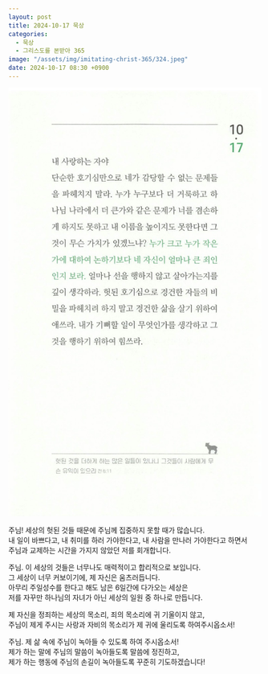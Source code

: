 ```yaml
---
layout: post
title: 2024-10-17 묵상
categories:
  - 묵상
  - 그리스도를 본받아 365
image: "/assets/img/imitating-christ-365/324.jpeg"
date: 2024-10-17 08:30 +0900
---
```


![image](/assets/img/imitating-christ-365/324.jpeg)

주님!
세상의 헛된 것들 때문에 주님께 집중하지 못할 때가 많습니다.  
내 일이 바쁘다고, 내 취미를 하러 가야한다고, 내 사람을 만나러 가야한다고 하면서  
주님과 교제하는 시간을 가지지 않았던 저를 회개합니다.

주님. 이 세상의 것들은 너무나도 매력적이고 합리적으로 보입니다.  
그 세상이 너무 커보이기에, 제 자신은 움츠러듭니다.  
아무리 주일성수를 한다고 해도 남은 6일간에 다가오는 세상은  
저를 자꾸만 하나님의 자녀가 아닌 세상의 일원 중 하나로 만듭니다.

제 자신을 정죄하는 세상의 목소리, 죄의 목소리에 귀 기울이지 않고,  
주님이 제게 주시는 사랑과 자비의 목소리가 제 귀에 울리도록 하여주시옵소서!

주님. 제 삶 속에 주님이 녹아들 수 있도록 하여 주시옵소서!  
제가 하는 말에 주님의 말씀이 녹아들도록 말씀에 정진하고,  
제가 하는 행동에 주님의 손길이 녹아들도록 꾸준히 기도하겠습니다!

